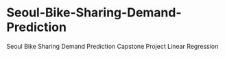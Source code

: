 # Seoul-Bike-Sharing-Demand-Prediction
Seoul Bike Sharing Demand Prediction Capstone Project Linear Regression
